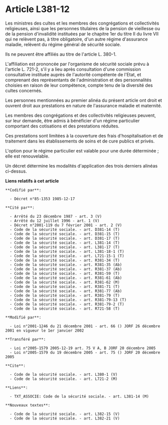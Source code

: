 # Article L381-12

Les ministres des cultes et les membres des congrégations et collectivités religieuses, ainsi que les personnes titulaires de
la pension de vieillesse ou de la pension d'invalidité instituées par le chapitre 1er du titre II du livre VII qui ne
relèvent pas, à titre obligatoire, d'un autre régime d'assurance maladie, relèvent du régime général de sécurité sociale. 

Ils ne peuvent être affiliés au titre de l'article L. 380-1.

L'affiliation est prononcée par l'organisme de sécurité sociale prévu à l'article L. 721-2, s'il y a lieu après consultation
d'une commission consultative instituée auprès de l'autorité compétente de l'Etat, et comprenant des représentants de
l'administration et des personnalités choisies en raison de leur compétence, compte tenu de la diversité des cultes
concernés. 

Les personnes mentionnées au premier alinéa du présent article ont droit et ouvrent droit aux prestations en nature de
l'assurance maladie et maternité.

Les membres des congrégations et des collectivités religieuses peuvent, sur leur demande, être admis à bénéficier d'un régime
particulier comportant des cotisations et des prestations réduites.

Ces prestations sont limitées à la couverture des frais d'hospitalisation et de traitement dans les établissements de soins
et de cure publics et privés. 

L'option pour le régime particulier est valable pour une durée déterminée ; elle est renouvelable. 

Un décret détermine les modalités d'application des trois derniers alinéas ci-dessus.

**Liens relatifs à cet article**

	**Codifié par**:

	  - Décret n°85-1353 1985-12-17

	**Cité par**:

	  - Arrêté du 23 décembre 1987 - art. 3 (V)
	  - Arrêté du 12 juillet 1996 - art. 1 (V)
	  - Décret n°2001-119 du 7 février 2001 - art. 2 (V)
	  - Code de la sécurité sociale. - art. D381-14 (T)
	  - Code de la sécurité sociale. - art. D381-15 (T)
	  - Code de la sécurité sociale. - art. D381-17 (T)
	  - Code de la sécurité sociale. - art. L381-14 (T)
	  - Code de la sécurité sociale. - art. L381-17 (T)
	  - Code de la sécurité sociale. - art. L381-18-1 (T)
	  - Code de la sécurité sociale. - art. L721-15-1 (T)
	  - Code de la sécurité sociale. - art. R381-34 (T)
	  - Code de la sécurité sociale. - art. R381-35 (Ab)
	  - Code de la sécurité sociale. - art. R381-37 (Ab)
	  - Code de la sécurité sociale. - art. R381-59 (T)
	  - Code de la sécurité sociale. - art. R381-61 (Ab)
	  - Code de la sécurité sociale. - art. R381-62 (M)
	  - Code de la sécurité sociale. - art. R381-71 (T)
	  - Code de la sécurité sociale. - art. R381-77 (Ab)
	  - Code de la sécurité sociale. - art. R381-79 (T)
	  - Code de la sécurité sociale. - art. R381-79-13 (T)
	  - Code de la sécurité sociale. - art. R381-79-2 (T)
	  - Code de la sécurité sociale. - art. R721-58 (T)

	**Modifié par**:

	  - Loi n°2001-1246 du 21 décembre 2001 - art. 66 () JORF 26 décembre 2001 en vigueur le 1er janvier 2002

	**Transféré par**:

	  - Loi n°2005-1579 2005-12-19 art. 75 V A, B JORF 20 décembre 2005
	  - Loi n°2005-1579 du 19 décembre 2005 - art. 75 () JORF 20 décembre 2005

	**Cite**:

	  - Code de la sécurité sociale. - art. L380-1 (V)
	  - Code de la sécurité sociale. - art. L721-2 (M)

	**Liens**:

	  - TXT_ASSOCIE: Code de la sécurité sociale. - art. L381-14 (M)

	**Nouveaux textes**:

	  - Code de la sécurité sociale. - art. L382-15 (V)
	  - Code de la sécurité sociale. - art. L382-21 (V)
